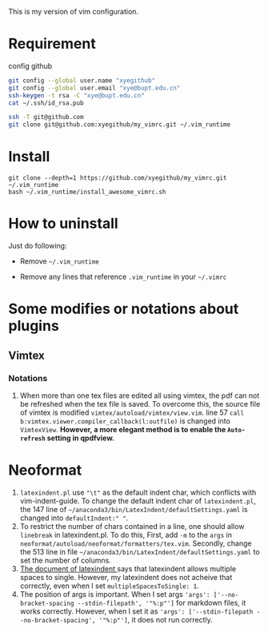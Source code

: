 This is my version of vim configuration.

# Requirement

config github

```bash
git config --global user.name "xyegithub"
git config --global user.email "xye@bupt.edu.cn"
ssh-keygen -t rsa -C "xye@bupt.edu.cn"
cat ~/.ssh/id_rsa.pub
```

```bash
ssh -T git@github.com
git clone git@github.com:xyegithub/my_vimrc.git ~/.vim_runtime
```

# Install

    git clone --depth=1 https://github.com/xyegithub/my_vimrc.git  ~/.vim_runtime
    bash ~/.vim_runtime/install_awesome_vimrc.sh

# How to uninstall

Just do following:

- Remove `~/.vim_runtime`

- Remove any lines that reference `.vim_runtime` in your `~/.vimrc`

# Some modifies or notations about plugins

## Vimtex

### Notations

1.  When more than one tex files are edited all using vimtex, the pdf can not be
    refreshed when the tex file is saved. To overcome this, the source file of
    vimtex is modified `vimtex/autoload/vimtex/view.vim`. line 57
    `call b:vimtex.viewer.compiler_callback(l:outfile)` is changed into
    `VimtexView`. **However, a more elegant method is to enable the
    `Auto-refresh` setting in qpdfview.**

# Neoformat

1.  `latexindent.pl` use `"\t"` as the default indent char, which conflicts with
    vim-indent-guide. To change the default indent char of `latexindent.pl`, the
    147 line of `~/anaconda3/bin/LatexIndent/defaultSettings.yaml` is changed
    into `defaultIndent:" "`.
2.  To restrict the number of chars contained in a line, one should allow
    `linebreak` in latexindent.pl. To do this, First, add `-m` to the `args` in
    `neoformat/autoload/neoformat/formatters/tex.vim`. Secondly, change the 513
    line in file `~/anaconda3/bin/LatexIndent/defaultSettings.yaml` to set the
    number of columns.
3.  [The document of latexindent ](https://ctan.math.illinois.edu/support/latexindent/documentation/latexindent.pdf)
    says that latexindent allows multiple spaces to single. However, my
    latexindent does not acheive that correctly, even when I set
    `multipleSpacesToSingle: 1`.
4.  The position of args is important. When I set args
    `'args': ['--no-bracket-spacing --stdin-filepath', '"%:p"']` for markdown
    files, it works correctly. However, when I set it as
    `'args': ['--stdin-filepath --no-bracket-spacing', '"%:p"']`, it does not
    run correctly.
